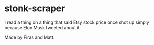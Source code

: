 # stonk-scraper
I read a thing on a thing that said Etsy stock price once shot up simply because Elon Musk tweeted about it.

Made by Firas and Matt. 
